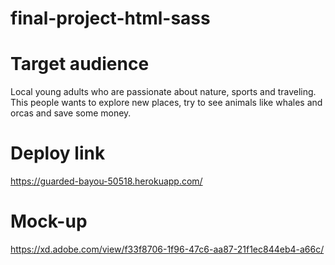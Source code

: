 # final-project-html-sass

# Target audience
Local young adults who are passionate about nature, sports and traveling. 
This people wants to explore new places, try to see animals like whales and orcas and save some money.

# Deploy link
https://guarded-bayou-50518.herokuapp.com/

# Mock-up
https://xd.adobe.com/view/f33f8706-1f96-47c6-aa87-21f1ec844eb4-a66c/
